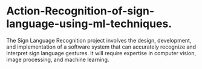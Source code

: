 # Action-Recognition-of-sign-language-using-ml-techniques.
The Sign Language Recognition project involves the design, development, and implementation of a software system that can accurately recognize and interpret sign language gestures. It will require expertise in computer vision, image processing, and machine learning.
